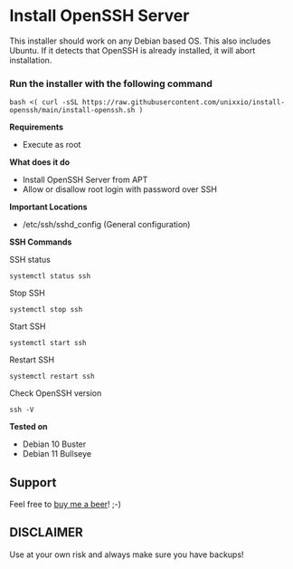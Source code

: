 # Install OpenSSH Server

This installer should work on any Debian based OS. This also includes Ubuntu. If it detects that OpenSSH is already installed, it will abort installation.

### Run the installer with the following command
```
bash <( curl -sSL https://raw.githubusercontent.com/unixxio/install-openssh/main/install-openssh.sh )
```

**Requirements**
* Execute as root

**What does it do**
* Install OpenSSH Server from APT
* Allow or disallow root login with password over SSH

**Important Locations**
* /etc/ssh/sshd_config (General configuration)

**SSH Commands**

SSH status
```
systemctl status ssh
```
Stop SSH
```
systemctl stop ssh
```
Start SSH
```
systemctl start ssh
```
Restart SSH
```
systemctl restart ssh
```
Check OpenSSH version
```
ssh -V
```

**Tested on**
* Debian 10 Buster
* Debian 11 Bullseye

## Support
Feel free to [buy me a beer](https://paypal.me/sonnymeijer)! ;-)

## DISCLAIMER
Use at your own risk and always make sure you have backups!

